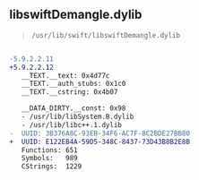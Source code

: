 ## libswiftDemangle.dylib

> `/usr/lib/swift/libswiftDemangle.dylib`

```diff

-5.9.2.2.11
+5.9.2.2.12
   __TEXT.__text: 0x4d77c
   __TEXT.__auth_stubs: 0x1c0
   __TEXT.__cstring: 0x4b07

   __DATA_DIRTY.__const: 0x98
   - /usr/lib/libSystem.B.dylib
   - /usr/lib/libc++.1.dylib
-  UUID: 3B376A8C-93EB-34F6-AC7F-8C2BDE27BB80
+  UUID: E122EB4A-59D5-348C-8437-73D43B8B2E8B
   Functions: 651
   Symbols:   989
   CStrings:  1229

```
